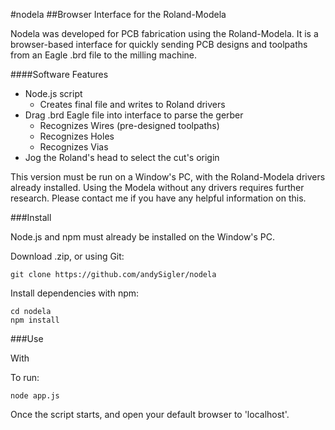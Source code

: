 #nodela
##Browser Interface for the Roland-Modela

Nodela was developed for PCB fabrication using the Roland-Modela. It is a browser-based interface for quickly sending PCB designs and toolpaths from an Eagle .brd file to the milling machine.

####Software Features
 - Node.js script
 	- Creates final file and writes to Roland drivers
 - Drag .brd Eagle file into interface to parse the gerber
 	- Recognizes Wires (pre-designed toolpaths)
 	- Recognizes Holes
 	- Recognizes Vias
 - Jog the Roland's head to select the cut's origin

This version must be run on a Window's PC, with the Roland-Modela drivers already installed. Using the Modela without any drivers requires further research. Please contact me if you have any helpful information on this.

###Install

Node.js and npm must already be installed on the Window's PC.

Download  .zip, or using Git:
```
git clone https://github.com/andySigler/nodela
```
Install dependencies with npm:
```
cd nodela
npm install
```
###Use

With 

To run:
```
node app.js
```
Once the script starts, and open your default browser to 'localhost'.